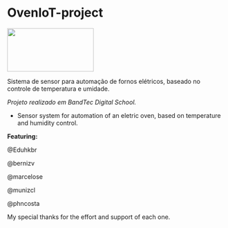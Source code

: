 # OvenIoT-project

<img align="center" width="200" height="100" src="https://i.imgur.com/uBzgaz4.png">

Sistema de sensor para automação de fornos elétricos, baseado no controle de temperatura e umidade.

 <i> Projeto realizado em BandTec Digital School. </i>

- Sensor system for automation of an eletric oven, based on temperature and humidity control.



<b>Featuring:</b>

@Eduhkbr

@bernizv

@marcelose

@munizcl

@phncosta

My special thanks for the effort and support of each one.
